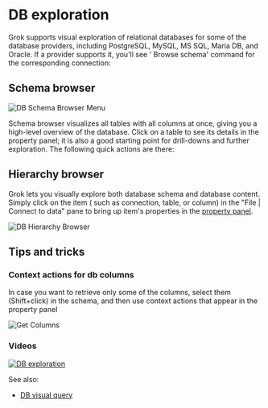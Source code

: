 <!-- TITLE: DB exploration -->
<!-- SUBTITLE: -->

# DB exploration

Grok supports visual exploration of relational databases for some of the database providers, including PostgreSQL,
MySQL, MS SQL, Maria DB, and Oracle. If a provider supports it, you'll see '
Browse schema' command for the corresponding connection:

## Schema browser

![DB Schema Browser Menu](../uploads/features/db-schema-browser-menu.png "DB Schema Browser Menu")

Schema browser visualizes all tables with all columns at once, giving you a high-level overview of the database. Click
on a table to see its details in the property panel; it is also a good starting point for drill-downs and further
exploration. The following quick actions are there:

## Hierarchy browser

Grok lets you visually explore both database schema and database content. Simply click on the item (
such as connection, table, or column) in the "File | Connect to data" pane to bring up item's properties in
the [property panel](../overview/navigation.md#properties).

![DB Hierarchy Browser](../uploads/features/db-hierarchy-browser.gif "DB Hierarchy Browser")

## Tips and tricks

### Context actions for db columns

In case you want to retrieve only some of the columns, select them (Shift+click) in the schema, and then use context
actions that appear in the property panel

![Get Columns](db-exploration-get-columns.png)

### Videos

[![DB exploration](../uploads/youtube/db_exploration.png "Open on Youtube")](https://www.youtube.com/watch?v=YJmSvh3_uCM)

See also:

* [DB visual query](db-visual-query.md)
